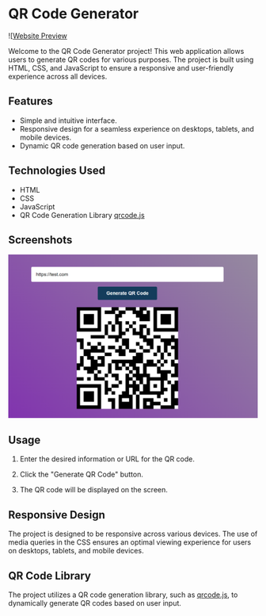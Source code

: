 # QR Code Generator

![[Website Preview](https://mzilinassim.github.io/qrcode/)

Welcome to the QR Code Generator project! This web application allows users to generate QR codes for various purposes. The project is built using HTML, CSS, and JavaScript to ensure a responsive and user-friendly experience across all devices.

## Features

- Simple and intuitive interface.
- Responsive design for a seamless experience on desktops, tablets, and mobile devices.
- Dynamic QR code generation based on user input.

## Technologies Used

- HTML
- CSS
- JavaScript
- QR Code Generation Library [qrcode.js](https://davidshimjs.github.io/qrcodejs/)

## Screenshots

![App View](./assets/qrscreen.png)  

## Usage

1. Enter the desired information or URL for the QR code.

2. Click the "Generate QR Code" button.

3. The QR code will be displayed on the screen.

## Responsive Design

The project is designed to be responsive across various devices. The use of media queries in the CSS ensures an optimal viewing experience for users on desktops, tablets, and mobile devices.

## QR Code Library

The project utilizes a QR code generation library, such as [qrcode.js](https://davidshimjs.github.io/qrcodejs/), to dynamically generate QR codes based on user input.

